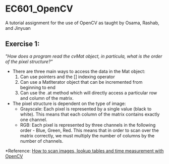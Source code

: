 # EC601_OpenCV
A tutorial assignment for the use of OpenCV as taught by Osama, Rashab, and Jinyuan

## Exercise 1:
*"How does a program read the cvMat object, in particula, what is the order of the pixel structure?"*

- There are three main ways to access the data in the Mat object:
     1. Can use pointers and the [] indexing operator
     2. Can use a MatIterator object that can be incremented from beginning to end
     3. Can use the .at method which will directly access a particular row and column of the matrix.
- The pixel structure is dependent on the type of image:
     - Grayscale: Each pixel is represented by a single value (black to white). This means that each column of the matrix contains exactly one channel.
     - RGB: Each pixel is represented by three channels in the following order - Blue, Green, Red. This means that in order to scan over the matrix correctly, we must multiply the number of columns by the number of channels.

*Reference: [How to scan images, lookup tables and time measurement with OpenCV](https://docs.opencv.org/2.4/doc/tutorials/core/how_to_scan_images/how_to_scan_images.html#howtoscanimagesopencv)
